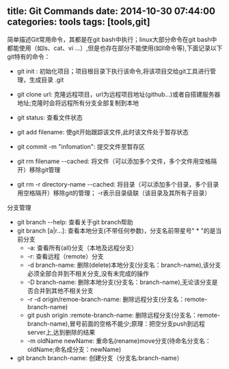 title: Git Commands
date: 2014-10-30 07:44:00
categories: tools
tags: [tools,git]
---
简单描述Git常用命令，其都是在git bash中执行；linux大部分命令在git bash中都能使用（如ls、cat、vi ...）,但是也存在部分不能使用(如ll命令等),下面记录以下git特有的命令：

-  git init : 初始化项目；项目根目录下执行该命令,将该项目交给git工具进行管理，生成目录 .git
-  git clone url: 克隆远程项目，url为远程项目地址(github...)或者自搭建服务器地址;克隆时会将远程所有分支全部复制到本地
-  git status: 查看文件状态
-  git add filename: 使git开始跟踪该文件,此时该文件处于暂存状态
-  git commit -m "infomation": 提交文件至暂存区

-  git rm filename --cached: 将文件（可以添加多个文件，多个文件用空格隔开）移除git管理
-  git rm -r directory-name --cached: 将目录（可以添加多个目录，多个目录用空格隔开）移除git的管理； -r表示目录级联（该目录及其所有子目录）

<p>分支管理

- git branch --help: 查看关于git branch帮助
- git branch [a|r...]: 查看本地分支(不带任何参数)，分支名前带星号" * "的是当前分支
	- -a: 查看所有(all)分支（本地及远程分支）
	- -r: 查看远程（remote）分支
	- -d branch-name: 删除(delete)本地分支(分支名：branch-name),该分支必须全部合并到不相关分支,没有未完成的操作
	- -D branch-name: 删除本地分支(分支名：branch-name),无论该分支是否合并到其他不相关分支
	- -r -d origin/remoe-branch-name: 删除远程分支(分支名：remote-branch-name)
	- git push origin :remote-branch-name: 删除远程分支(分支名：remote-branch-name),冒号前面的空格不能少;原理：把空分支push到远程server上,达到删除的结果
	- -m oldName  newName: 重命名(rename)move分支(待命名分支名：oldName;命名成分支：newName) 
- git branch branch-name: 创建分支（分支名:branch-name）